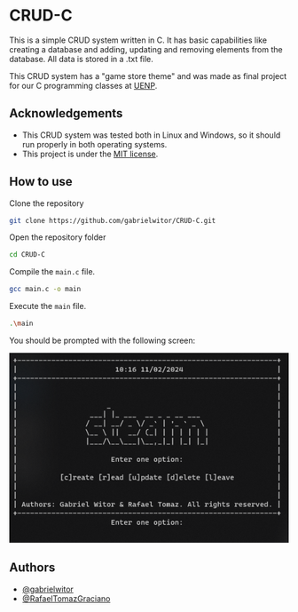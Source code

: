 
# CRUD-C

This is a simple CRUD system written in C. It has basic capabilities like creating a database and adding, updating and removing elements from the database. All data is stored in a .txt file.

This CRUD system has a "game store theme" and was made as final project for our C programming classes at [UENP](https://uenp.edu.br/).




## Acknowledgements

 - This CRUD system was tested both in Linux and Windows, so it should run properly in both operating systems.
 - This project is under the [MIT license](https://opensource.org/license/mit/).



## How to use

Clone the repository

```bash
git clone https://github.com/gabrielwitor/CRUD-C.git
```

Open the repository folder

```bash
cd CRUD-C
```

Compile the `main.c` file.

```bash
gcc main.c -o main
```

Execute the `main` file.

```bash
.\main
```

You should be prompted with the following screen:

![](screen_example.png)


## Authors

- [@gabrielwitor](https://www.github.com/gabrielwitor)
- [@RafaelTomazGraciano](https://github.com/RafaelTomazGraciano)

